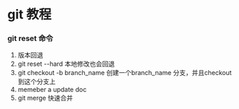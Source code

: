 # git 教程

### git reset 命令
1. 版本回退
2. git reset --hard  本地修改也会回退
3. git checkout -b branch_name 创建一个branch_name 分支，并且checkout到这个分支上
4. memeber a update doc
5. git merge 快速合并
